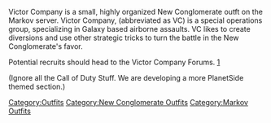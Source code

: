 Victor Company is a small, highly organized New Conglomerate outft on
the Markov server. Victor Company, (abbreviated as VC) is a special
operations group, specializing in Galaxy based airborne assaults. VC
likes to create diversions and use other strategic tricks to turn the
battle in the New Conglomerate's favor.

Potential recruits should head to the Victor Company Forums.
[1](http://www.websitetoolbox.com/tool/mb/warmongers?forum=43942)

(Ignore all the Call of Duty Stuff. We are developing a more PlanetSide
themed section.)

[Category:Outfits](Category:Outfits.md) [Category:New
Conglomerate Outfits](Category:New_Conglomerate_Outfits.md)
[Category:Markov Outfits](Category:Markov_Outfits.md)

